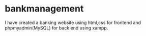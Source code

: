 # bankmanagement
I have created a banking website using html,css for frontend and phpmyadmin(MySQL) for back end using xampp.
